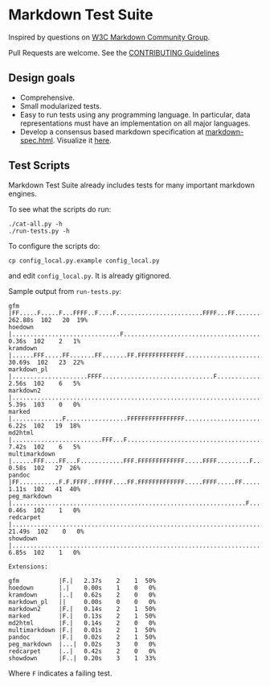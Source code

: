 # Markdown Test Suite

Inspired by questions on [W3C Markdown Community Group](http://www.w3.org/community/markdown).

Pull Requests are welcome. See the [CONTRIBUTING Guidelines](https://github.com/karlcow/markdown-testsuite/blob/master/CONTRIBUTING.md)

## Design goals

- Comprehensive.
- Small modularized tests.
- Easy to run tests using any programming language. In particular, data representations must have an implementation on all major languages.
- Develop a consensus based markdown specification at [markdown-spec.html](markdown-spec.html). Visualize it [here](http://htmlpreview.github.io/?https://github.com/karlcow/markdown-testsuite/blob/master/markdown-spec.html).

## Test Scripts

Markdown Test Suite already includes tests for many important markdown engines.

To see what the scripts do run:

    ./cat-all.py -h
    ./run-tests.py -h

To configure the scripts do:

	cp config_local.py.example config_local.py

and edit `config_local.py`. It is already gitignored.

Sample output from `run-tests.py`:

	gfm           |FF.....F.....F...FFFF..F....F........................FFFF...FF...............FF...F.......F...........| 262.88s  102   20  19%
    hoedown       |..............................F.................................................F.....................|   0.36s  102    2   1%
	kramdown      |......FFF.....FF.......FF.......FF.FFFFFFFFFFFFF.......................F..............................|  30.69s  102   23  22%
    markdown_pl   |.....................FFFF...............................F...............F.............................|   2.56s  102    6   5%
    markdown2     |......................................................................................................|   5.39s  103    0   0%
    marked        |..............F.................FFFFFFFFFFFFFFFF......................F.F.............................|   6.22s  102   19  18%
    md2html       |.........................FFF...F............................................FF........................|   7.42s  102    6   5%
    multimarkdown |......FFF....FF...F............FFF.FFFFFFFFFFFFF.....FFFF.........F...................................|   0.58s  102   27  26%
    pandoc        |FF...........F.F.FFFF..FFFFF....FF.FFFFFFFFFFFFF.....FFFF.....FF............FFF.FFF..................F|   1.11s  102   41  40%
    peg_markdown  |.................................................................F....................................|   0.46s  102    1   0%
    redcarpet     |......................................................................................................|  21.49s  102    0   0%
    showdown      |.......................................................................F..............................|   6.85s  102    1   0%

	Extensions:

	gfm           |F.|   2.37s    2    1  50%
    hoedown       |.|    0.00s    1    0   0%
    kramdown      |..|   0.62s    2    0   0%
    markdown_pl   ||     0.00s    0    0   0%
    markdown2     |F.|   0.14s    2    1  50%
    marked        |F.|   0.13s    2    1  50%
    md2html       |F.|   0.14s    2    0   0%
    multimarkdown |F.|   0.01s    2    1  50%
    pandoc        |F.|   0.02s    2    1  50%
    peg_markdown  |...|  0.02s    3    0   0%
    redcarpet     |..|   0.42s    2    0   0%
    showdown      |F..|  0.20s    3    1  33%

Where `F` indicates a failing test.
